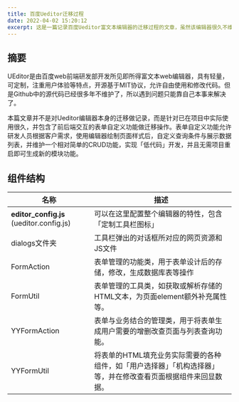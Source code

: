 ```yaml
---
title: 百度Ueditor迁移过程
date: 2022-04-02 15:20:12
excerpt: 这是一篇记录百度Ueditor富文本编辑器的迁移过程的文章，虽然该编辑器很久不维护了，但是公司较多的遗老项目都需要表单自定义的功能，故专门写一篇迁移过程用于记录。
---
```


## 摘要

UEditor是由百度web前端研发部开发所见即所得富文本web编辑器，具有轻量，可定制，注重用户体验等特点，开源基于MIT协议，允许自由使用和修改代码。但是Github中的源代码已经很多年不维护了，所以遇到问题只能靠自己本事来解决了。

本篇文章并不是对Ueditor编辑器本身的迁移做记录，而是针对已在项目中实际使用很久，并包含了前后端交互的表单自定义功能做迁移操作。表单自定义功能允许研发人员根据客户需求，使用编辑器绘制页面样式后，自定义查询条件与展示数据列表，并维护一个相对简单的CRUD功能，实现「低代码」开发，并且无需项目重启即可生成新的模块功能。

## 组件结构

| 名称                                     | 描述                                                         |
| ---------------------------------------- | ------------------------------------------------------------ |
| **editor_config.js** (ueditor.config.js) | 可以在这里配置整个编辑器的特性，包含「定制工具栏图标」       |
| dialogs文件夹                            | 工具栏弹出的对话框所对应的网页资源和JS文件                   |
| FormAction                               | 表单管理的功能类，用于表单设计后的存储，修改，生成数据库表等操作 |
| FormUtil                                 | 表单管理的工具类，如获取或解析存储的HTML文本，为页面element额外补充属性等。 |
| YYFormAction                             | 表单与业务结合的管理类，用于将表单生成用户需要的增删改查页面与列表查询功能。 |
| YYFormUtil                               | 将表单的HTML填充业务实际需要的各种组件，如「用户选择器」「机构选择器」等，并在修改查看页面根据组件来回显数据。 |

